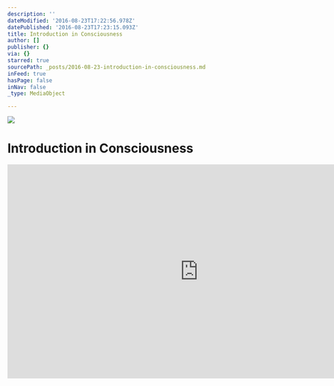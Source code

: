 ```yaml
---
description: ''
dateModified: '2016-08-23T17:22:56.978Z'
datePublished: '2016-08-23T17:23:15.093Z'
title: Introduction in Consciousness
author: []
publisher: {}
via: {}
starred: true
sourcePath: _posts/2016-08-23-introduction-in-consciousness.md
inFeed: true
hasPage: false
inNav: false
_type: MediaObject

---
```

![](https://the-grid-user-content.s3-us-west-2.amazonaws.com/b1c6501b-f7e8-492a-993c-d4066b5b5e8f.jpg)

# Introduction in Consciousness

<iframe src="https://cdn.embedly.com/widgets/media.html?src=https%3A%2F%2Fwww.youtube.com%2Fembed%2FMHnbbZ_TFps%3Ffeature%3Doembed&amp;url=http%3A%2F%2Fwww.youtube.com%2Fwatch%3Fv%3DMHnbbZ_TFps&amp;image=https%3A%2F%2Fi.ytimg.com%2Fvi%2FMHnbbZ_TFps%2Fhqdefault.jpg&amp;key=b7d04c9b404c499eba89ee7072e1c4f7&amp;type=text%2Fhtml&amp;schema=youtube" width="854" height="480" scrolling="no" frameborder="0" allowfullscreen="" style=""></iframe>